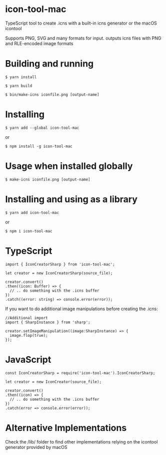 icon-tool-mac
======

TypeScript tool to create .icns with a built-in icns generator or the macOS icontool

Supports PNG, SVG and many formats for input. outputs icns files with PNG and RLE-encoded image formats

# Building and running

`$ yarn install`

`$ yarn build`

`$ bin/make-icns iconfile.png [output-name]`

# Installing

`$ yarn add --global icon-tool-mac`

or

`$ npm install -g icon-tool-mac`

# Usage when installed globally

`$ make-icns iconfile.png [output-name]`

# Installing and using as a library

`$ yarn add icon-tool-mac`

or

`$ npm i icon-tool-mac`

# TypeScript

```
import { IconCreatorSharp } from 'icon-tool-mac';

let creator = new IconCreatorSharp(source_file);

creator.convert()
.then((icon: Buffer) => {
  // .. do something with the .icns buffer
})
.catch((error: string) => console.error(error));
```
If you want to do additional image manipulations before creating the .icns:

```
//Additional import
import { SharpInstance } from 'sharp';

creator.setImageManipulation((image:SharpInstance) => {
  image.flop(true);
});
```

# JavaScript

```
const IconCreatorSharp = require('icon-tool-mac').IconCreatorSharp;

let creator = new IconCreator(source_file);

creator.convert()
.then((icon) => {
  // .. do something with the .icns buffer
})
.catch(error => console.error(error));
```

# Alternative Implementations

Check the /lib/ folder to find other implementations relying on the icontool generator provided by macOS

